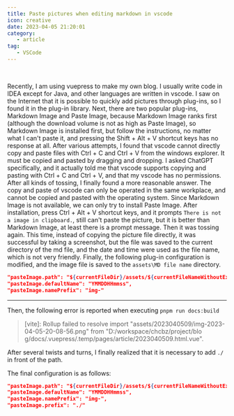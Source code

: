 ```yaml
---
title: Paste pictures when editing markdown in vscode
icon: creative
date: 2023-04-05 21:20:01
category:
   - article
tag:
   - VSCode
---
```

​​​​

Recently, I am using vuepress to make my own blog. I usually write code in IDEA except for Java, and other languages ​​are written in vscode. I saw on the Internet that it is possible to quickly add pictures through plug-ins, so I found it in the plug-in library. Next, there are two popular plug-ins, Markdown Image and Paste Image, because Markdown Image ranks first (although the download volume is not as high as Paste Image), so Markdown Image is installed first, but follow the instructions, no matter what I can't paste it, and pressing the Shift + Alt + V shortcut keys has no response at all.
After various attempts, I found that vscode cannot directly copy and paste files with Ctrl + C and Ctrl + V from the windows explorer. It must be copied and pasted by dragging and dropping. I asked ChatGPT specifically, and it actually told me that vscode supports copying and pasting with Ctrl + C and Ctrl + V, and that my vscode has no permissions. After all kinds of tossing, I finally found a more reasonable answer. The copy and paste of vscode can only be operated in the same workplace, and cannot be copied and pasted with the operating system.
Since Markdown Image is not available, we can only try to install Paste Image. After installation, press Ctrl + Alt + V shortcut keys, and it prompts `There is not a image in clipboard.`, still can't paste the picture, but it is better than Markdown Image, at least there is a prompt message.
Then it was tossing again. This time, instead of copying the picture file directly, it was successful by taking a screenshot, but the file was saved to the current directory of the md file, and the date and time were used as the file name, which is not very friendly. Finally, the following plug-in configuration is modified, and the image file is saved to the `assets\MD file name` directory.

```json
"pasteImage.path": "${currentFileDir}/assets/${currentFileNameWithoutExt}",
"pasteImage.defaultName": "YMMDDHHmmss",
"pasteImage.namePrefix": "img-"
```

---

Then, the following error is reported when executing `pnpm run docs:build`

> [vite]: Rollup failed to resolve import "assets/2023040509/img-2023-04-05-20-08-56.png" from "D:/workspace/chcbz/project/blo
g/docs/.vuepress/.temp/pages/article/2023040509.html.vue".

After several twists and turns, I finally realized that it is necessary to add `./` in front of the path.

The final configuration is as follows:

```json
"pasteImage.path": "${currentFileDir}/assets/${currentFileNameWithoutExt}",
"pasteImage.defaultName": "YMMDDHHmmss",
"pasteImage.namePrefix": "img-",
"pasteImage.prefix": "./"
```
